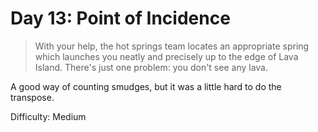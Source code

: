 # Day 13: Point of Incidence

> With your help, the hot springs team locates an appropriate spring which launches you neatly and 
> precisely up to the edge of Lava Island.
> There's just one problem: you don't see any lava.

A good way of counting smudges, but it was a little hard to do the transpose.

Difficulty: Medium